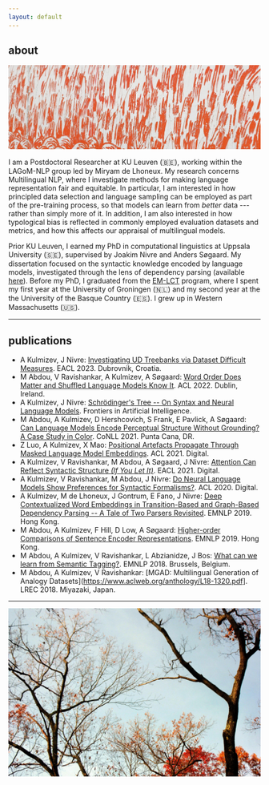```yaml
---
layout: default
---
```


## about

<img class="profile-picture" src="eastside_red.jpg">

I am a Postdoctoral Researcher at KU Leuven (🇧🇪), working within the LAGoM-NLP group led by Miryam de Lhoneux. My research concerns Multilingual NLP, where I investigate methods for making language representation fair and equitable. In particular, I am interested in how principled data selection and language sampling can be employed as part of the pre-training process, so that models can learn from _better_ data --- rather than simply more of it. In addition, I am also interested in how typological bias is reflected in commonly employed evaluation datasets and metrics, and how this affects our appraisal of multilingual models.

Prior KU Leuven, I earned my PhD in computational linguistics at Uppsala University (🇸🇪), supervised by Joakim Nivre and Anders Søgaard. My dissertation focused on the syntactic knowledge encoded by language models, investigated through the lens of dependency parsing (available [here](https://uu.diva-portal.org/smash/record.jsf?pid=diva2%3A1784732&dswid=-4818)). Before my PhD, I graduated from the [EM-LCT](https://lct-master.org/) program, where I spent my first year at the University of Groningen (🇳🇱) and my second year at the the University of the Basque Country (🇪🇸). I grew up in Western Massachusetts (🇺🇸).

---

## publications
* A Kulmizev, J Nivre: [Investigating UD Treebanks via Dataset Difficult Measures](https://aclanthology.org/2023.eacl-main.76.pdf). EACL 2023. Dubrovnik, Croatia. 
* M Abdou, V Ravishankar, A Kulmizev, A Søgaard: [Word Order Does Matter and Shuffled Language Models Know It](https://aclanthology.org/2022.acl-long.476.pdf). ACL 2022. Dublin, Ireland.
* A Kulmizev, J Nivre: [Schrödinger's Tree -- On Syntax and Neural Language Models](https://www.frontiersin.org/articles/10.3389/frai.2022.796788/full). Frontiers in Artificial Intelligence. 
* M Abdou, A Kulmizev, D Hershcovich, S Frank, E Pavlick, A Søgaard: [Can Language Models Encode Perceptual Structure Without Grounding? A Case Study in Color](https://arxiv.org/pdf/2109.06129.pdf). CoNLL 2021. Punta Cana, DR. 
* Z Luo, A Kulmizev, X Mao: [Positional Artefacts Propagate Through Masked Language Model Embeddings](https://aclanthology.org/2021.acl-long.413.pdf). ACL 2021. Digital.
* A Kulmizev, V Ravishankar, M Abdou, A Søgaard, J Nivre: [Attention Can Reflect Syntactic Structure _(If You Let It)_](https://www.aclweb.org/anthology/2021.eacl-main.264.pdf). EACL 2021. Digital. 
* A Kulmizev, V Ravishankar, M Abdou, J Nivre: [Do Neural Language Models Show Preferences for Syntactic Formalisms?](https://www.aclweb.org/anthology/2020.acl-main.375.pdf). ACL 2020. Digital. 
* A Kulmizev, M de Lhoneux, J Gontrum, E Fano, J Nivre: [Deep Contextualized Word Embeddings in Transition-Based and Graph-Based Dependency Parsing -- A Tale of Two Parsers Revisited](https://www.aclweb.org/anthology/D19-1277.pdf). EMNLP 2019. Hong Kong.
* M Abdou, A Kulmizev, F Hill, D Low, A Søgaard: [Higher-order Comparisons of Sentence Encoder Representations](https://www.aclweb.org/anthology/D19-1593.pdf). EMNLP 2019. Hong Kong.
* M Abdou, A Kulmizev, V Ravishankar, L Abzianidze, J Bos: [What can we learn from Semantic Tagging?](https://www.aclweb.org/anthology/D18-1526.pdf). EMNLP 2018. Brussels, Belgium.
* M Abdou, A Kulmizev, V Ravishankar: [MGAD: Multilingual Generation of Analogy Datasets](https://www.aclweb.org/anthology/L18-1320.pdf]. LREC 2018. Miyazaki, Japan. 

<!-- ## activities -->
<!-- * *March 2023*:  -->
<!-- * *March 2022*: Invited talk at the language technology research seminar, University of Helsinki. -->
<!-- * *August 2021*: Served as collector for Dagstuhl.  -->
<!-- * *August 2021*: Participated in the Dagstuhl Seminar on Universals of Linguistic Idiosyncrasy in Multilingual Computational Linguistics.  -->
<!-- * *April 2021*: Oral presentation at EACL 2021.  -->
<!-- * *June 2020:* Participated in IWPT 2020 Shared Task on Parsing into Enhanced Universal Dependencies.  -->
<!-- * *February 2020:* Invited talk at 2020 NLPL Winter School, with Joakim Nivre. Skeikampen, Norway.  -->
<!-- * *November 2019:* Poster presentation and talk at EMNLP 2019. Hong Kong. -->
<!-- * *October 2019:* Attended 1st EurNLP summit. London, England. -->
<!-- * *July 2019:* Attended LxMLS 2019. Lisbon, Portugal. -->
<!-- * *July 2019:* Attended Reinforcement Learning Summer SCOOL. Lille, France. -->
<!-- * *June 2019:* Attended 3rd Google NLP summit. Zurich, Switzerland.  -->
<!-- * *June 2019:* Program committee, NoDaLiDa 2019.  -->
<!-- * *February 2019:* Attended 2019 NLPL Winter School. Skeikampen, Norway.  -->
<!-- * *November 2018:* Poster presentation at EMNLP 2018. Brussels, Belgium. -->
<!-- * *June 2018:* Poster presentation at TABU Dag. Groningen, Netherlands. -->
<!-- * *June 2018:* Participated in SemEval-2018 Task 1: Affect in Tweets. *Winning group*. -->
<!-- * *June 2018:* Participated in SemEval-2018 Task 10: Capturing Discriminative Attributes. -->
<!-- * *May 2018:* Poster presentation at LREC 2018. Miyazaki, Japan.  -->
<!-- * *September 2017:* Poster presentation at BEA 2017 @ EMNLP 2017. Copenhagen, Denmark. -->
<!-- * *September 2017:* Participated in BEA 2017 shared task. -->
<!-- * *July 2017:* Attended ESSLLI 2017. Toulouse, France. -->
<!-- * *June 2017:* Attended LOT Summer School. Leiden, Netherlands.  -->

<!-- ## teaching -->

<!-- * *Advanced Programming*. First period, Spring Term 2020, 21. Master's Programme in Language Technology. Uppsala University.  -->
<!-- * *Natural Language Processing*. Second Period, Fall Term 2019, 20, 21. Master's Programme in Language Technology. Uppsala University.  -->

<!-- 2. M Abdou, A Kulmizev, JG i Ametllé: [AffecThor at SemEval-2018 Task 1: A cross-linguistic approach to sentiment intensity quantification in tweets](http://www.aclweb.org/anthology/S18-1032); Proceedings of The 12th International Workshop on Semantic Evaluation (2018) -->
<!-- 3. A Kulmizev, M Abdou, V Ravishankar, M Nissim: [Discriminator at SemEval-2018 Task 10: Minimally Supervised Discrimination](http://www.aclweb.org/anthology/S18-1167); Proceedings of The 12th International Workshop on Semantic Evaluation (2018) -->
<!-- 4. M Abdou, A Kulmizev, V Ravishankar: [MGAD: Multilingual Generation of Analogy Datasets](http://www.akulmizev.com/mgad-multilingual-generation.pdf); Proceedings of Language Resources and Evaluation Conference (LREC) (2018) -->
<!-- 5. A Kulmizev, B Blankers, J Bjerva, M Nissim, G van Noord, B Plank, M Wieling: [The power of character n-grams in native language identification](http://www.aclweb.org/anthology/W17-5043); Proceedings of the 12th Workshop on Innovative Use of NLP for Building Educational Applications (BEA) (2018) -->

---

![fall in wm](fallhome.jpeg)
